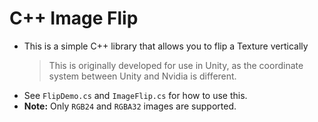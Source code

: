 # C++ Image Flip
- This is a simple C++ library that allows you to flip a Texture vertically
  > This is originally developed for use in Unity, as the coordinate system between Unity and Nvidia is different.
- See `FlipDemo.cs` and `ImageFlip.cs` for how to use this.
- **Note:** Only `RGB24` and `RGBA32` images are supported.
